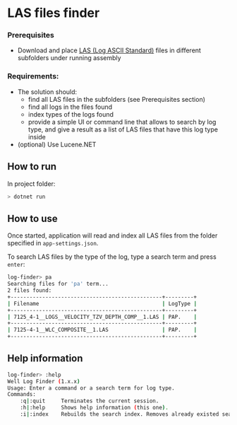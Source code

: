 # LAS files finder


###  Prerequisites
-  Download and place [LAS (Log ASCII Standard)](https://en.wikipedia.org/wiki/Log_ASCII_Standard) files in different subfolders under running assembly


###  Requirements:

-   The solution should:
    -   find all LAS files in the subfolders (see Prerequisites section)
    -   find all logs in the files found
    -   index types of the logs found
    -   provide a simple UI or command line that allows to search by log type, and give a result as a list of LAS files that have this log type inside
-   (optional) Use Lucene.NET

## How to run

In project folder:
```bash
> dotnet run
```

## How to use

Once started, application will read and index all LAS files from the folder specified in `app-settings.json`.

To search LAS files by the type of the log, type a search term and press `enter`:
```bash
log-finder> pa
Searching files for 'pa' term...
2 files found:
+------------------------------------------------+---------+
| Filename                                       | LogType |
+------------------------------------------------+---------+
| 7125_4-1__LOGS__VELOCITY_TZV_DEPTH_COMP__1.LAS | PAP.    |
+------------------------------------------------+---------+
| 7125-4-1__WLC_COMPOSITE__1.LAS                 | PAP.    |
+------------------------------------------------+---------+
```

## Help information

```bash
log-finder> :help
Well Log Finder (1.x.x)
Usage: Enter a command or a search term for log type.
Commands:
    :q|:quit     Terminates the current session.
    :h|:help     Shows help information (this one).
    :i|:index    Rebuilds the search index. Removes already existed search index and builds a new index.
```
